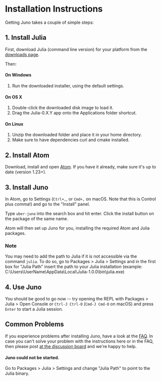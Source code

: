 # Installation Instructions

Getting Juno takes a couple of simple steps:

## 1. Install Julia

First, download Julia (command line version) for your platform from the [downloads page](http://julialang.org/downloads/).

Then:

#### On Windows

1. Run the downloaded installer, using the default settings.

#### On OS X

1. Double-click the downloaded disk image to load it.
2. Drag the Julia-0.X.Y app onto the Applications folder shortcut.

#### On Linux

1. Unzip the downloaded folder and place it in your home directory.
2. Make sure to have dependencies curl and cmake installed.

## 2. Install Atom

Download, install and open [Atom](https://atom.io). If you have it already, make sure it's up to date (version 1.23+).

## 3. Install Juno

In Atom, go to Settings (`Ctrl+,`, or `Cmd+,` on macOS. Note that this is Control plus comma!) and go to the "Install" panel.

Type `uber-juno` into the search box and hit enter. Click the install button on the package of the same name.

Atom will then set up Juno for you, installing the required Atom and Julia packages.

### Note

You may need to add the path to Julia if it is not accessible via the command `julia`. To do so, go to Packages > Julia > Settings
and in the first box for "Julia Path" insert the path to your Julia installation (example: C:\Users\UserName\AppData\Local\Julia-1.0.0\bin\julia.exe)

## 4. Use Juno

You should be good to go now -- try opening the REPL with Packages > Julia > Open Console or `Ctrl-J Ctrl-O` (`Cmd-J Cmd-O` on macOS) and press `Enter` to start a Julia session.


## Common Problems

If you experience problems after installing Juno, have a look at the [FAQ](@ref).
In case you can't solve your problem with the instructions here or in the FAQ,
then please post [at the discussion board](https://discourse.julialang.org/) and we're happy to help.

#### Juno could not be started.
Go to Packages > Julia > Settings and change "Julia Path" to point to the Julia
binary.

